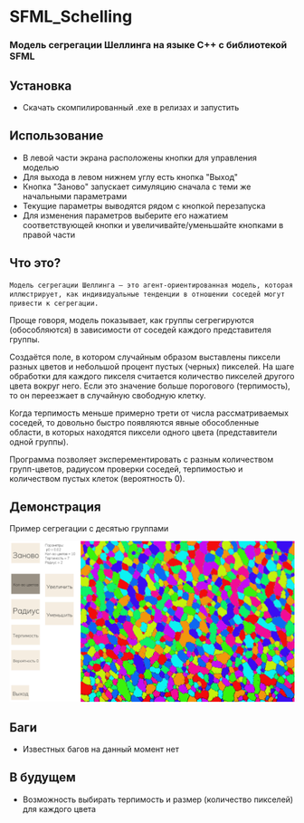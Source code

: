 # SFML_Sсhelling

### Модель сегрегации Шеллинга на языке C++ с библиотекой SFML

## Установка

- Скачать скомпилированный .exe в релизах и запустить
  
## Использование

- В левой части экрана расположены кнопки для управления моделью
- Для выхода в левом нижнем углу есть кнопка "Выход"
- Кнопка "Заново" запускает симуляцию сначала с теми же начальными параметрами
- Текущие параметры выводятся рядом с кнопкой перезапуска
- Для изменения параметров выберите его нажатием соответствующей кнопки и увеличивайте/уменьшайте кнопками в правой части

## Что это?
    Модель сегрегации Шеллинга – это агент-ориентированная модель, которая иллюстрирует, как индивидуальные тенденции в отношении соседей могут привести к сегрегации.
Проще говоря, модель показывает, как группы сегрегируются (обособляются) в зависимости от соседей каждого представителя группы.

Создаётся поле, в котором случайным образом выставлены пиксели разных цветов и небольшой процент пустых (черных) пикселей. На шаге обработки для каждого пикселя считается количество пикселей другого цвета вокруг него. Если это значение больше порогового (терпимость), то он переезжает в случайную свободную клетку.

 Когда терпимость меньше примерно трети от числа рассматриваемых соседей, то довольно быстро появляются явные обособленные области, в которых находятся пиксели одного цвета (представители одной группы). 

 Программа позволяет эксперементировать с разным количеством групп-цветов, радиусом проверки соседей, терпимостью и количеством пустых клеток (вероятность 0).
## Демонстрация

Пример сегрегации с десятью группами

<img src = "10colors.png">

## Баги
  
- Известных багов на данный момент нет

## В будущем

- Возможность выбирать терпимость и размер (количество пикселей) для каждого цвета
